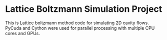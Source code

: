 # Lattice Boltzmann Simulation Project
This is Lattice boltzmann method code for simulating 2D cavity flows. 
PyCuda and Cython were used for parallel processing with multiple CPU cores and GPUs.

